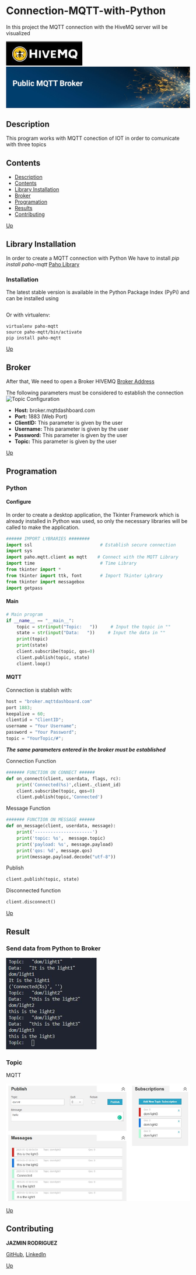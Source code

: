 <a name="top"></a>
# Connection-MQTT-with-Python

In this project the MQTT connection with  the HiveMQ server will be visualized

![Topic Configuration](https://github.com/FreakJazz/Connection-MQTT-with-Python/blob/master/images/hiveMQ.JPG)
![Topic Configuration](https://github.com/FreakJazz/Connection-MQTT-with-Python/blob/master/images/publicMQTT.JPG)

<a name="item1"></a>
## Description

This program works with MQTT conection of  IOT in order to comunicate with three topics

<a name="item2"></a>
## Contents
- [Description](#item1)
- [Contents](#item2)
- [Library Installation](#item3)
- [Broker](#item4)
- [Programation](#item5)
- [Results](#item6)
- [Contributing](#item6)

[Up](#top)

<a name="item3"></a>
## Library Installation

In order to create a MQTT connection with Python 
We have to install *pip install paho-mqtt*
[Paho Library](https://pypi.org/project/paho-mqtt/)

### Installation
The latest stable version is available in the Python Package Index (PyPi) and can be installed using

``` pip install paho-mqtt
```

Or with virtualenv:

``` 
virtualenv paho-mqtt
source paho-mqtt/bin/activate
pip install paho-mqtt 
```
[Up](#top)

<a name="item4"></a>
## Broker

After that, We need to open a Broker HIVEMQ
[Broker Address](https://www.hivemq.com/public-mqtt-broker/)

The following parameters must be considered to establish the connection
![Topic Configuration](https://github.com/FreakJazz/Connection-MQTT-with-Python/blob/master/images/broker.JPG/)

- **Host:**     broker.mqttdashboard.com
- **Port:**     1883 (Web Port)
- **ClientID:** This parameter is given by the user
- **Username:** This parameter is given by the user
- **Password:** This parameter is given by the user
- **Topic:**    This parameter is given by the user

[Up](#top)

<a name="item5"></a>
## Programation

### Python

#### Configure

In order to create a desktop application, the Tkinter Framework which is already installed in Python was used, so only the necessary libraries will be called to make the application.

``` python
###### IMPORT LYBRARIES ########
import ssl                          # Establish secure connection
import sys
import paho.mqtt.client as mqtt    # Connect with the MQTT Library
import time                         # Time Library  
from tkinter import *
from tkinter import ttk, font       # Import Tkinter Lybrary
from tkinter import messagebox
import getpass
```
#### Main

``` python
# Main program
if __name__ == "__main__":
    topic = str(input("Topic:   "))     # Input the topic in ""
    state = str(input("Data:   "))     # Input the data in ""
    print(topic)
    print(state)
    client.subscribe(topic, qos=0) 
    client.publish(topic, state)
    client.loop()

```

#### MQTT

Connection is stablish with:

```python
host = "broker.mqttdashboard.com"
port 1883;
keepalive = 60;
clientid = "ClientID";
username = "Your Username";
password = "Your Password";
topic = "YourTopic/#";
```
***The same parameters entered in the broker must be established***

Connection Function

``` python
####### FUNCTION ON CONNECT ######
def on_connect(client, userdata, flags, rc):
    print('Connected(%s)',client._client_id)
    client.subscribe(topic, qos=0) 
    client.publish(topic,'Connected')
```

Message Function

``` python
####### FUNCTION ON MESSAGE ######
def on_message(client, userdata, message):
    print('----------------------')
    print('topic: %s',  message.topic)
    print('payload: %s', message.payload)
    print('qos: %d', message.qos)
    print(message.payload.decode("utf-8"))
```

Publish 

``` python
client.publish(topic, state)
```
Disconnected function

```python
client.disconnect()
```

[Up](#top)

<a name="item6"></a>
## Result

### Send data from Python to Broker

![Topic Configuration](https://github.com/FreakJazz/Connection-MQTT-with-Python/blob/master/images/send_python.JPG)

### Topic

MQTT 

![Topic Configuration](https://github.com/FreakJazz/Connection-MQTT-with-Python/blob/master/images/topic.JPG)

[Up](#top)

<a name="item7"></a>
## Contributing

**JAZMIN RODRIGUEZ** 

[GitHub](https://github.com/FreakJazz), [LinkedIn](https://www.linkedin.com/in/jazm%C3%ADn-rodr%C3%ADguez-80b580133/)

[Up](#top)